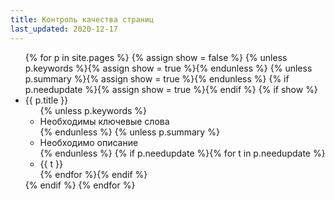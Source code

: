 ```yaml
---
title: Контроль качества страниц
last_updated: 2020-12-17
---
```


<ul>
{% for p in site.pages %}
  {% assign show = false %}
  {% unless p.keywords %}{% assign show = true %}{% endunless %}
  {% unless p.summary %}{% assign show = true %}{% endunless %}
  {% if p.needupdate %}{% assign show = true %}{% endif %}
  {% if show %}
    <li>{{ p.title }}
      <ul>
        {% unless p.keywords %}<li>Необходимы ключевые слова</li>{% endunless %}
        {% unless p.summary %}<li>Необходимо описание</li>{% endunless %}
        {% if p.needupdate %}{% for t in p.needupdate %}<li>{{ t }}</li>{% endfor %}{% endif %}
      </ul>
    </li>
  {% endif %}
{% endfor %}
</ul>
